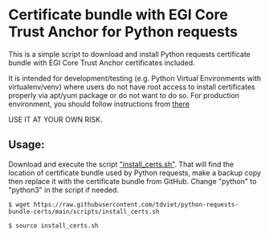 # Certificate bundle with EGI Core Trust Anchor for Python requests

This is a simple script to download and install Python requests certificate bundle with EGI Core
Trust Anchor certificates included.

It is intended for development/testing (e.g. Python Virtual Environments with virtualenv/venv) where
users do not have root access to install certificates properly via apt/yum package or do not want to do so. 
For production environment, you should follow instructions from
[there](https://github.com/tdviet/python-requests-bundle-certs/blob/main/docs/Install_certificates.md)

USE IT AT YOUR OWN RISK.

## Usage: 

Download and execute the script ["install_certs.sh"](https://github.com/tdviet/python-requests-bundle-certs/blob/main/scripts/install_certs.sh).
That will find the location of certificate bundle used by Python requests, make a backup copy then replace it with the certificate bundle from GitHub. 
Change "python" to "python3" in the script if needed.

`$ wget https://raw.githubusercontent.com/tdviet/python-requests-bundle-certs/main/scripts/install_certs.sh`

`$ source install_certs.sh`
